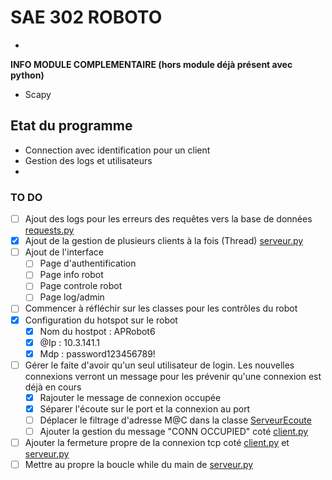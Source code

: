 # SAE 302 ROBOTO

- 

**INFO MODULE COMPLEMENTAIRE (hors module déjà présent avec python)**

- Scapy


## Etat du programme

- Connection avec identification pour un client
- Gestion des logs et utilisateurs
-

### TO DO

- [ ] Ajout des logs pour les erreurs des requêtes vers la base de données [requests.py](https://github.com/SpiizN/POO-SAE-302/tree/main/code/sub/requests.py)
- [X] Ajout de la gestion de plusieurs clients à la fois (Thread) [serveur.py](https://github.com/SpiizN/POO-SAE-302/tree/main/code/serveur.py)
- [ ] Ajout de l'interface
    - [ ] Page d'authentification
    - [ ] Page info robot
    - [ ] Page controle robot
    - [ ] Page log/admin
- [ ] Commencer à réfléchir sur les classes pour les contrôles du robot
- [X] Configuration du hotspot sur le robot
    - [X] Nom du hostpot : APRobot6
    - [X] @Ip : 10.3.141.1
    - [X] Mdp : password123456789!
- [ ] Gérer le faite d'avoir qu'un seul utilisateur de login. Les nouvelles connexions verront un message pour les prévenir qu'une connexion est déjà en cours 
    - [X] Rajouter le message de connexion occupée
    - [X] Séparer l'écoute sur le port et la connexion au port
    - [ ] Déplacer le filtrage d'adresse M@C dans la classe [ServeurEcoute](https://github.com/SpiizN/POO-SAE-302/tree/main/code/serveur.py)
    - [ ] Ajouter la gestion du message "CONN OCCUPIED" coté [client.py](https://github.com/SpiizN/POO-SAE-302/tree/main/code/client.py)
- [ ] Ajouter la fermeture propre de la connexion tcp coté [client.py](https://github.com/SpiizN/POO-SAE-302/tree/main/code/client.py) et [serveur.py](https://github.com/SpiizN/POO-SAE-302/tree/main/code/serveur.py)
- [ ] Mettre au propre la boucle while du main de [serveur.py](https://github.com/SpiizN/POO-SAE-302/tree/main/code/serveur.py)
